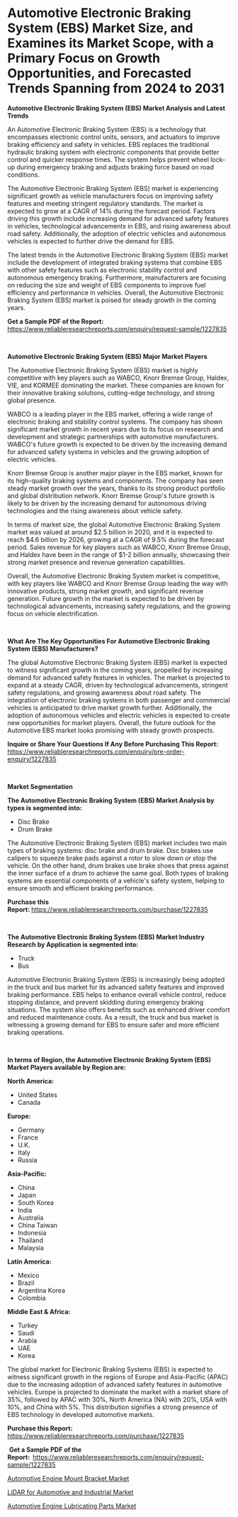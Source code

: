 <p><h1>Automotive Electronic Braking System (EBS) Market Size, and Examines its Market Scope, with a Primary Focus on Growth Opportunities, and Forecasted Trends Spanning from 2024 to 2031</h1></p><p><strong>Automotive Electronic Braking System (EBS) Market Analysis and Latest Trends</strong></p>
<p><p>An Automotive Electronic Braking System (EBS) is a technology that encompasses electronic control units, sensors, and actuators to improve braking efficiency and safety in vehicles. EBS replaces the traditional hydraulic braking system with electronic components that provide better control and quicker response times. The system helps prevent wheel lock-up during emergency braking and adjusts braking force based on road conditions.</p><p>The Automotive Electronic Braking System (EBS) market is experiencing significant growth as vehicle manufacturers focus on improving safety features and meeting stringent regulatory standards. The market is expected to grow at a CAGR of 14% during the forecast period. Factors driving this growth include increasing demand for advanced safety features in vehicles, technological advancements in EBS, and rising awareness about road safety. Additionally, the adoption of electric vehicles and autonomous vehicles is expected to further drive the demand for EBS.</p><p>The latest trends in the Automotive Electronic Braking System (EBS) market include the development of integrated braking systems that combine EBS with other safety features such as electronic stability control and autonomous emergency braking. Furthermore, manufacturers are focusing on reducing the size and weight of EBS components to improve fuel efficiency and performance in vehicles. Overall, the Automotive Electronic Braking System (EBS) market is poised for steady growth in the coming years.</p></p>
<p><strong>Get a Sample PDF of the Report:&nbsp;</strong> <a href="https://www.reliableresearchreports.com/enquiry/request-sample/1227835">https://www.reliableresearchreports.com/enquiry/request-sample/1227835</a></p>
<p>&nbsp;</p>
<p><strong>Automotive Electronic Braking System (EBS) Major Market Players</strong></p>
<p><p>The Automotive Electronic Braking System (EBS) market is highly competitive with key players such as WABCO, Knorr Bremse Group, Haldex, VIE, and KORMEE dominating the market. These companies are known for their innovative braking solutions, cutting-edge technology, and strong global presence.</p><p>WABCO is a leading player in the EBS market, offering a wide range of electronic braking and stability control systems. The company has shown significant market growth in recent years due to its focus on research and development and strategic partnerships with automotive manufacturers. WABCO's future growth is expected to be driven by the increasing demand for advanced safety systems in vehicles and the growing adoption of electric vehicles.</p><p>Knorr Bremse Group is another major player in the EBS market, known for its high-quality braking systems and components. The company has seen steady market growth over the years, thanks to its strong product portfolio and global distribution network. Knorr Bremse Group's future growth is likely to be driven by the increasing demand for autonomous driving technologies and the rising awareness about vehicle safety.</p><p>In terms of market size, the global Automotive Electronic Braking System market was valued at around $2.5 billion in 2020, and it is expected to reach $4.6 billion by 2026, growing at a CAGR of 9.5% during the forecast period. Sales revenue for key players such as WABCO, Knorr Bremse Group, and Haldex have been in the range of $1-2 billion annually, showcasing their strong market presence and revenue generation capabilities.</p><p>Overall, the Automotive Electronic Braking System market is competitive, with key players like WABCO and Knorr Bremse Group leading the way with innovative products, strong market growth, and significant revenue generation. Future growth in the market is expected to be driven by technological advancements, increasing safety regulations, and the growing focus on vehicle electrification.</p></p>
<p>&nbsp;</p>
<p><strong>What Are The Key Opportunities For Automotive Electronic Braking System (EBS) Manufacturers?</strong></p>
<p><p>The global Automotive Electronic Braking System (EBS) market is expected to witness significant growth in the coming years, propelled by increasing demand for advanced safety features in vehicles. The market is projected to expand at a steady CAGR, driven by technological advancements, stringent safety regulations, and growing awareness about road safety. The integration of electronic braking systems in both passenger and commercial vehicles is anticipated to drive market growth further. Additionally, the adoption of autonomous vehicles and electric vehicles is expected to create new opportunities for market players. Overall, the future outlook for the Automotive EBS market looks promising with steady growth prospects.</p></p>
<p><strong>Inquire or Share Your Questions If Any Before Purchasing This Report:</strong> <a href="https://www.reliableresearchreports.com/enquiry/pre-order-enquiry/1227835">https://www.reliableresearchreports.com/enquiry/pre-order-enquiry/1227835</a></p>
<p>&nbsp;</p>
<p><strong>Market Segmentation</strong></p>
<p><strong>The Automotive Electronic Braking System (EBS) Market Analysis by types is segmented into:</strong></p>
<p><ul><li>Disc Brake</li><li>Drum Brake</li></ul></p>
<p><p>The Automotive Electronic Braking System (EBS) market includes two main types of braking systems: disc brake and drum brake. Disc brakes use calipers to squeeze brake pads against a rotor to slow down or stop the vehicle. On the other hand, drum brakes use brake shoes that press against the inner surface of a drum to achieve the same goal. Both types of braking systems are essential components of a vehicle's safety system, helping to ensure smooth and efficient braking performance.</p></p>
<p><strong>Purchase this Report:&nbsp;</strong><a href="https://www.reliableresearchreports.com/purchase/1227835">https://www.reliableresearchreports.com/purchase/1227835</a></p>
<p>&nbsp;</p>
<p><strong>The Automotive Electronic Braking System (EBS) Market Industry Research by Application is segmented into:</strong></p>
<p><ul><li>Truck</li><li>Bus</li></ul></p>
<p><p>Automotive Electronic Braking System (EBS) is increasingly being adopted in the truck and bus market for its advanced safety features and improved braking performance. EBS helps to enhance overall vehicle control, reduce stopping distance, and prevent skidding during emergency braking situations. The system also offers benefits such as enhanced driver comfort and reduced maintenance costs. As a result, the truck and bus market is witnessing a growing demand for EBS to ensure safer and more efficient braking operations.</p></p>
<p>&nbsp;</p>
<p><strong>In terms of Region, the Automotive Electronic Braking System (EBS) Market Players available by Region are:</strong></p>
<p>
    <p> <strong> North America: </strong>
        <ul>
            <li>United States</li>
            <li>Canada</li>
        </ul>
        </p> 
    <p> <strong> Europe: </strong>
        <ul>
            <li>Germany</li>
            <li>France</li>
            <li>U.K.</li>
            <li>Italy</li>
            <li>Russia</li>
        </ul>
        </p> 
    <p> <strong> Asia-Pacific: </strong>
        <ul>
            <li>China</li>
            <li>Japan</li>
            <li>South Korea</li>
            <li>India</li>
            <li>Australia</li>
            <li>China Taiwan</li>
            <li>Indonesia</li>
            <li>Thailand</li>
            <li>Malaysia</li>
        </ul>
        </p> 
    <p> <strong> Latin America: </strong>
        <ul>
            <li>Mexico</li>
            <li>Brazil</li>
            <li>Argentina Korea</li>
            <li>Colombia</li>
        </ul>
        </p> 
    <p> <strong> Middle East & Africa: </strong>
        <ul>
            <li>Turkey</li>
            <li>Saudi</li>
            <li>Arabia</li>
            <li>UAE</li>
            <li>Korea</li>
        </ul>
    </p>
    </p>
<p><p>The global market for Electronic Braking Systems (EBS) is expected to witness significant growth in the regions of Europe and Asia-Pacific (APAC) due to the increasing adoption of advanced safety features in automotive vehicles. Europe is projected to dominate the market with a market share of 35%, followed by APAC with 30%, North America (NA) with 20%, USA with 10%, and China with 5%. This distribution signifies a strong presence of EBS technology in developed automotive markets.</p></p>
<p><strong>Purchase this Report: </strong><a href="https://www.reliableresearchreports.com/purchase/1227835">https://www.reliableresearchreports.com/purchase/1227835</a></p>
<p>&nbsp;<strong>Get a Sample PDF of the Report:&nbsp;&nbsp;</strong><a href="https://www.reliableresearchreports.com/enquiry/request-sample/1227835">https://www.reliableresearchreports.com/enquiry/request-sample/1227835</a></p>
<p><strong></strong></p>
<p><p><a href="https://view.publitas.com/reportprime-1/automotive-engine-mount-bracket-market-research-report-provides-critical-insights-that-can-help-shape-business-development-and-investment-strategies/">Automotive Engine Mount Bracket Market</a></p><p><a href="https://github.com/Alonsoolds3wq1d81czn8rbol/Market-Research-Report-List-1/blob/main/lidar-for-automotive-and-industrial-market.md">LiDAR for Automotive and Industrial Market</a></p><p><a href="https://view.publitas.com/reportprime-1/global-automotive-engine-lubricating-parts-market-by-types-applications-and-major-players-with-regional-growth-rate-analysis-and-development-situation-from-2023-to-2030/">Automotive Engine Lubricating Parts Market</a></p></p>